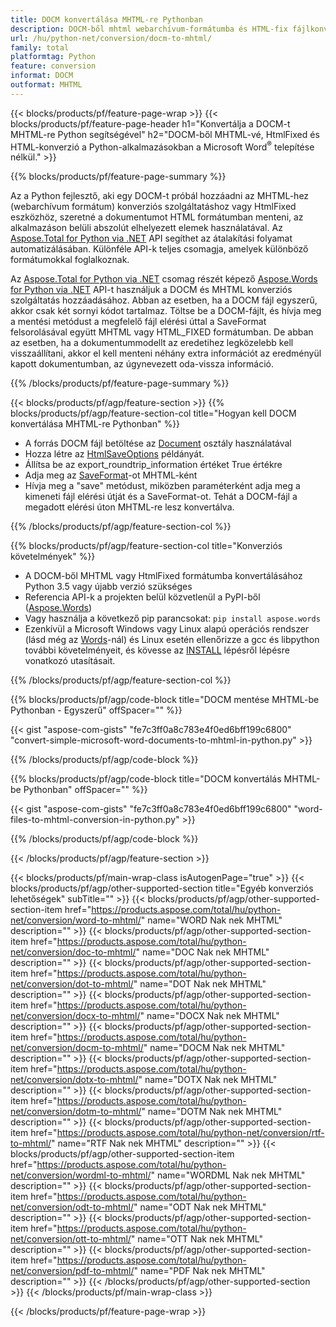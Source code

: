 ```yaml
---
title: DOCM konvertálása MHTML-re Pythonban
description: DOCM-ből mhtml webarchívum-formátumba és HTML-fix fájlkonverzió a Python-alkalmazásokban Microsoft Word használata nélkül 
url: /hu/python-net/conversion/docm-to-mhtml/
family: total
platformtag: Python
feature: conversion
informat: DOCM
outformat: MHTML
---
```

{{< blocks/products/pf/feature-page-wrap >}}
{{< blocks/products/pf/feature-page-header h1="Konvertálja a DOCM-t MHTML-re Python segítségével" h2="DOCM-ből MHTML-vé, HtmlFixed és HTML-konverzió a Python-alkalmazásokban a Microsoft Word<sup>&reg;</sup> telepítése nélkül." >}}

{{% blocks/products/pf/feature-page-summary %}}

Az a Python fejlesztő, aki egy DOCM-t próbál hozzáadni az MHTML-hez (webarchívum formátum) konverziós szolgáltatáshoz vagy HtmlFixed eszközhöz, szeretné a dokumentumot HTML formátumban menteni, az alkalmazáson belüli abszolút elhelyezett elemek használatával. Az [Aspose.Total for Python via .NET](https://products.aspose.com/total/python-net/) API segíthet az átalakítási folyamat automatizálásában. Különféle API-k teljes csomagja, amelyek különböző formátumokkal foglalkoznak. 

Az [Aspose.Total for Python via .NET](https://products.aspose.com/total/python-net/) csomag részét képező [Aspose.Words for Python via .NET](https://products.aspose.com/words/python-net/) API-t használjuk a DOCM és MHTML konverziós szolgáltatás hozzáadásához. Abban az esetben, ha a DOCM fájl egyszerű, akkor csak két sornyi kódot tartalmaz. Töltse be a DOCM-fájlt, és hívja meg a mentési metódust a megfelelő fájl elérési úttal a SaveFormat felsorolásával együtt MHTML vagy HTML_FIXED formátumban. De abban az esetben, ha a dokumentummodellt az eredetihez legközelebb kell visszaállítani, akkor el kell menteni néhány extra információt az eredményül kapott dokumentumban, az úgynevezett oda-vissza információ.

{{% /blocks/products/pf/feature-page-summary %}}

{{< blocks/products/pf/agp/feature-section >}}
{{% blocks/products/pf/agp/feature-section-col title="Hogyan kell DOCM konvertálása MHTML-re Pythonban" %}}
- A forrás DOCM fájl betöltése az [Document](https://reference.aspose.com/words/python-net/aspose.words/document/) osztály használatával
- Hozza létre az [HtmlSaveOptions](https://reference.aspose.com/words/python-net/aspose.words.saving/htmlsaveoptions/) példányát.
- Állítsa be az export_roundtrip_information értéket True értékre
- Adja meg az [SaveFormat](https://reference.aspose.com/words/python-net/aspose.words/saveformat/)-ot MHTML-ként
- Hívja meg a "save" metódust, miközben paraméterként adja meg a kimeneti fájl elérési útját és a SaveFormat-ot. Tehát a DOCM-fájl a megadott elérési úton MHTML-re lesz konvertálva.

{{% /blocks/products/pf/agp/feature-section-col %}}

{{% blocks/products/pf/agp/feature-section-col title="Konverziós követelmények" %}}

- A DOCM-ből MHTML vagy HtmlFixed formátumba konvertálásához Python 3.5 vagy újabb verzió szükséges
- Referencia API-k a projekten belül közvetlenül a PyPI-ből ([Aspose.Words](https://pypi.org/project/aspose-words/))
- Vagy használja a következő pip parancsokat: ```pip install aspose.words```
- Ezenkívül a Microsoft Windows vagy Linux alapú operációs rendszer (lásd még az [Words](https://docs.aspose.com/words/python-net/system-requirements/)-nál) és Linux esetén ellenőrizze a gcc és libpython további követelményeit, és kövesse az [INSTALL](https://docs.aspose.com/words/python-net/installation/) lépésről lépésre vonatkozó utasításait.
 

{{% /blocks/products/pf/agp/feature-section-col %}}

{{% blocks/products/pf/agp/code-block title="DOCM mentése MHTML-be Pythonban - Egyszerű" offSpacer="" %}}

{{< gist "aspose-com-gists" "fe7c3ff0a8c783e4f0ed6bff199c6800" "convert-simple-microsoft-word-documents-to-mhtml-in-python.py" >}}

{{% /blocks/products/pf/agp/code-block %}}

{{% blocks/products/pf/agp/code-block title="DOCM konvertálás MHTML-be Pythonban" offSpacer="" %}}

{{< gist "aspose-com-gists" "fe7c3ff0a8c783e4f0ed6bff199c6800" "word-files-to-mhtml-conversion-in-python.py" >}}

{{% /blocks/products/pf/agp/code-block %}}

{{< /blocks/products/pf/agp/feature-section >}}

{{< blocks/products/pf/main-wrap-class isAutogenPage="true" >}}
{{< blocks/products/pf/agp/other-supported-section title="Egyéb konverziós lehetőségek" subTitle="" >}}
{{< blocks/products/pf/agp/other-supported-section-item href="https://products.aspose.com/total/hu/python-net/conversion/word-to-mhtml/" name="WORD Nak nek MHTML" description="" >}}
{{< blocks/products/pf/agp/other-supported-section-item href="https://products.aspose.com/total/hu/python-net/conversion/doc-to-mhtml/" name="DOC Nak nek MHTML" description="" >}}
{{< blocks/products/pf/agp/other-supported-section-item href="https://products.aspose.com/total/hu/python-net/conversion/dot-to-mhtml/" name="DOT Nak nek MHTML" description="" >}}
{{< blocks/products/pf/agp/other-supported-section-item href="https://products.aspose.com/total/hu/python-net/conversion/docx-to-mhtml/" name="DOCX Nak nek MHTML" description="" >}}
{{< blocks/products/pf/agp/other-supported-section-item href="https://products.aspose.com/total/hu/python-net/conversion/docm-to-mhtml/" name="DOCM Nak nek MHTML" description="" >}}
{{< blocks/products/pf/agp/other-supported-section-item href="https://products.aspose.com/total/hu/python-net/conversion/dotx-to-mhtml/" name="DOTX Nak nek MHTML" description="" >}}
{{< blocks/products/pf/agp/other-supported-section-item href="https://products.aspose.com/total/hu/python-net/conversion/dotm-to-mhtml/" name="DOTM Nak nek MHTML" description="" >}}
{{< blocks/products/pf/agp/other-supported-section-item href="https://products.aspose.com/total/hu/python-net/conversion/rtf-to-mhtml/" name="RTF Nak nek MHTML" description="" >}}
{{< blocks/products/pf/agp/other-supported-section-item href="https://products.aspose.com/total/hu/python-net/conversion/wordml-to-mhtml/" name="WORDML Nak nek MHTML" description="" >}}
{{< blocks/products/pf/agp/other-supported-section-item href="https://products.aspose.com/total/hu/python-net/conversion/odt-to-mhtml/" name="ODT Nak nek MHTML" description="" >}}
{{< blocks/products/pf/agp/other-supported-section-item href="https://products.aspose.com/total/hu/python-net/conversion/ott-to-mhtml/" name="OTT Nak nek MHTML" description="" >}}
{{< blocks/products/pf/agp/other-supported-section-item href="https://products.aspose.com/total/hu/python-net/conversion/pdf-to-mhtml/" name="PDF Nak nek MHTML" description="" >}}
{{< /blocks/products/pf/agp/other-supported-section >}}
{{< /blocks/products/pf/main-wrap-class >}}

{{< /blocks/products/pf/feature-page-wrap >}}